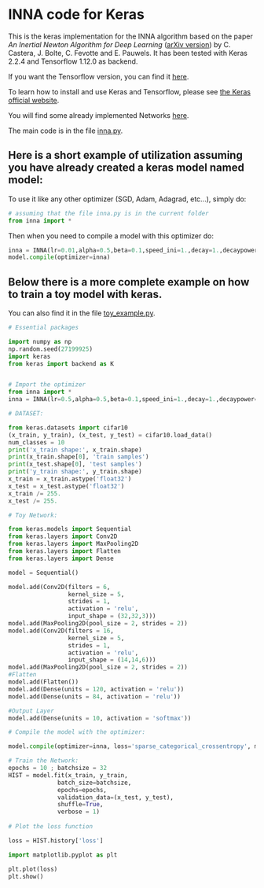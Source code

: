 # INNA code for Keras

This is the keras implementation for the INNA algorithm based on the paper *An Inertial Newton Algorithm for Deep Learning* ([arXiv version](https://arxiv.org/abs/1905.12278)) by C. Castera, J. Bolte, C. Fevotte and E. Pauwels.
It has been tested with Keras 2.2.4 and Tensorflow 1.12.0 as backend. 

If you want the Tensorflow version, you can find it [here](https://github.com/camcastera/INNA-for-DeepLearning/tree/master/inna_for_tensorflow/).

To learn how to install and use Keras and Tensorflow, please see [the Keras official website](https://keras.io/).

You will find some already implemented Networks [here](https://github.com/camcastera/Keras-Networks/).

The main code is in the file [inna.py](https://github.com/camcastera/INNA-for-DeepLearning/blob/master/inna_for_keras/inna.py).
## Here is a short example of utilization assuming you have already created a keras model named model:
To use it like any other optimizer (SGD, Adam, Adagrad, etc...), simply do:

```python
# assuming that the file inna.py is in the current folder
from inna import *
```
 Then when you need to compile a model with this optimizer do:
```python
inna = INNA(lr=0.01,alpha=0.5,beta=0.1,speed_ini=1.,decay=1.,decaypower=0.5)
model.compile(optimizer=inna)
```


## Below there is a more complete example on how to train a toy model with keras. 
You can also find it in the file [toy_example.py](https://github.com/camcastera/INNA-for-DeepLearning/blob/master/inna_for_keras/toy_example.py).

```python
# Essential packages

import numpy as np
np.random.seed(27199925)
import keras
from keras import backend as K


# Import the optimizer
from inna import *
inna = INNA(lr=0.5,alpha=0.5,beta=0.1,speed_ini=1.,decay=1.,decaypower=1./4)

# DATASET:

from keras.datasets import cifar10
(x_train, y_train), (x_test, y_test) = cifar10.load_data()
num_classes = 10
print('x_train shape:', x_train.shape)
print(x_train.shape[0], 'train samples')
print(x_test.shape[0], 'test samples')
print('y_train shape:', y_train.shape)
x_train = x_train.astype('float32')
x_test = x_test.astype('float32')
x_train /= 255.
x_test /= 255.

# Toy Network:

from keras.models import Sequential
from keras.layers import Conv2D
from keras.layers import MaxPooling2D
from keras.layers import Flatten
from keras.layers import Dense

model = Sequential()

model.add(Conv2D(filters = 6, 
                 kernel_size = 5, 
                 strides = 1, 
                 activation = 'relu', 
                 input_shape = (32,32,3)))
model.add(MaxPooling2D(pool_size = 2, strides = 2))
model.add(Conv2D(filters = 16, 
                 kernel_size = 5,
                 strides = 1,
                 activation = 'relu',
                 input_shape = (14,14,6)))
model.add(MaxPooling2D(pool_size = 2, strides = 2))
#Flatten
model.add(Flatten())
model.add(Dense(units = 120, activation = 'relu'))
model.add(Dense(units = 84, activation = 'relu'))

#Output Layer
model.add(Dense(units = 10, activation = 'softmax'))

# Compile the model with the optimizer:

model.compile(optimizer=inna, loss='sparse_categorical_crossentropy', metrics=['accuracy'])

# Train the Network:
epochs = 10 ; batchsize = 32
HIST = model.fit(x_train, y_train,
              batch_size=batchsize,
              epochs=epochs,
              validation_data=(x_test, y_test),
              shuffle=True,
              verbose = 1)
              
# Plot the loss function

loss = HIST.history['loss']

import matplotlib.pyplot as plt

plt.plot(loss)
plt.show()
```
